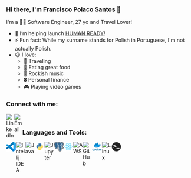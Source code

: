 ### Hi there, I'm Francisco Polaco Santos 👋

I'm a 👨‍💻 Software Engineer, 27 yo and Travel Lover!

- 🚀 I’m helping launch [HUMAN READY][human]!
- ⚡ Fun fact: While my surname stands for Polish in Portuguese, I'm not actually Polish.
- 😃 I love:
    - 🛫  Traveling
    - 🍲  Eating great food
    - 🎸  Rockish music
    - 💲  Personal finance
    - 🎮  Playing video games

### Connect with me:

[<img align="left" alt="LinkedIn" width="22px" src="https://cdn-icons-png.flaticon.com/512/174/174857.png" />][linkedin]
[<img align="left" alt="Email" width="22px" src="https://upload.wikimedia.org/wikipedia/commons/7/7e/Gmail_icon_%282020%29.svg" />][email]

<br />

### Languages and Tools:

[<img align="left" alt="Visual Studio Code" width="26px" src="https://raw.githubusercontent.com/github/explore/80688e429a7d4ef2fca1e82350fe8e3517d3494d/topics/visual-studio-code/visual-studio-code.png" />][devplaylist]
[<img align="left" alt="Intellij IDEA" width="26px" src="https://upload.wikimedia.org/wikipedia/commons/9/9c/IntelliJ_IDEA_Icon.svg" />][devplaylist]
[<img align="left" alt="Java" width="26px" src="https://classes.engineering.wustl.edu/cse231/core/images/2/26/Java.png" />][devplaylist]
[<img align="left" alt="Python" width="26px" src="https://raw.githubusercontent.com/github/explore/80688e429a7d4ef2fca1e82350fe8e3517d3494d/topics/python/python.png" />][devplaylist]
[<img align="left" alt="Jupyter" width="26px" src="https://upload.wikimedia.org/wikipedia/commons/thumb/3/38/Jupyter_logo.svg/1280px-Jupyter_logo.svg.png" />][devplaylist]
[<img align="left" alt="PostgreSQL" width="26px" src="https://raw.githubusercontent.com/github/explore/80688e429a7d4ef2fca1e82350fe8e3517d3494d/topics/postgresql/postgresql.png" />][devplaylist]
[<img align="left" alt="React" width="26px" src="https://raw.githubusercontent.com/github/explore/80688e429a7d4ef2fca1e82350fe8e3517d3494d/topics/react/react.png" />][devplaylist]
[<img align="left" alt="AWS" width="26px" 
src="https://upload.wikimedia.org/wikipedia/commons/thumb/9/93/Amazon_Web_Services_Logo.svg/512px-Amazon_Web_Services_Logo.svg.png" />][devplaylist]
[<img align="left" alt="GitHub" width="26px" src="https://cdn.freebiesupply.com/logos/large/2x/github-octocat-logo-png-transparent.png" />][devplaylist]
[<img align="left" alt="Docker" width="26px" src="https://raw.githubusercontent.com/github/explore/80688e429a7d4ef2fca1e82350fe8e3517d3494d/topics/docker/docker.png" />][devplaylist]
[<img align="left" alt="Linux" width="26px" src="https://upload.wikimedia.org/wikipedia/commons/a/af/Tux.png" />][devplaylist]
[<img align="left" alt="Terminal" width="26px" src="https://raw.githubusercontent.com/github/explore/80688e429a7d4ef2fca1e82350fe8e3517d3494d/topics/terminal/terminal.png" />][devplaylist]

<br />
<br />

[website]: https://francisco-polaco.github.io/
[human]: https://humanready.io/
[linkedin]: https://www.linkedin.com/in/francisco-santos-bb6054115/
[email]: mailto:f.polaco.santos@gmail.com
[devplaylist]: https://open.spotify.com/playlist/37i9dQZF1EQpj7X7UK8OOF?si=68ba103c55c04cdb
